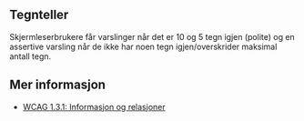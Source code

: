 ## Tegnteller

Skjermleserbrukere får varslinger når det er 10 og 5 tegn igjen (polite) og en assertive varsling når de ikke har noen tegn igjen/overskrider maksimal antall tegn.

## Mer informasjon

- [WCAG 1.3.1: Informasjon og relasjoner](https://uu.difi.no/krav-og-regelverk/wcag-20-standarden/131-informasjon-og-relasjoner-niva)
